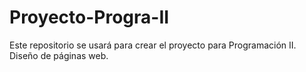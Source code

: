# Proyecto-Progra-II

Este repositorio se usará para crear el proyecto para Programación II. Diseño de páginas web.
